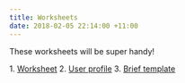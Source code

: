 ```yaml
---
title: Worksheets
date: 2018-02-05 22:14:00 +11:00
---
```


These worksheets will be super handy! 

1\. [Worksheet](http://copygui.de/worksheet)
2\. [User profile](http://copygui.de/user-profile)
3\. [Brief template](http://copygui.de/brief-template)